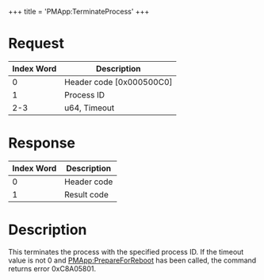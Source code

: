 +++
title = 'PMApp:TerminateProcess'
+++

# Request

| Index Word | Description                |
|------------|----------------------------|
| 0          | Header code \[0x000500C0\] |
| 1          | Process ID                 |
| 2-3        | u64, Timeout               |

# Response

| Index Word | Description |
|------------|-------------|
| 0          | Header code |
| 1          | Result code |

# Description

This terminates the process with the specified process ID. If the
timeout value is not 0 and
[PMApp:PrepareForReboot](PMApp:PrepareForReboot "wikilink") has been
called, the command returns error 0xC8A05801.